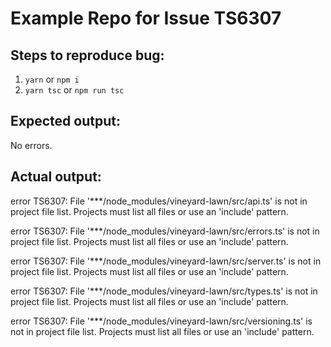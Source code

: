 # Example Repo for Issue TS6307

## Steps to reproduce bug:

1. `yarn` or `npm i`
2. `yarn tsc` or `npm run tsc`

## Expected output: 

No errors. 

## Actual output:

error TS6307: File '***/node_modules/vineyard-lawn/src/api.ts' is not in project file list. Projects must list all files or use an 'include' pattern.

error TS6307: File '***/node_modules/vineyard-lawn/src/errors.ts' is not in project file list. Projects must list all files or use an 'include' pattern.

error TS6307: File '***/node_modules/vineyard-lawn/src/server.ts' is not in project file list. Projects must list all files or use an 'include' pattern.

error TS6307: File '***/node_modules/vineyard-lawn/src/types.ts' is not in project file list. Projects must list all files or use an 'include' pattern.

error TS6307: File '***/node_modules/vineyard-lawn/src/versioning.ts' is not in project file list. Projects must list all files or use an 'include' pattern.
